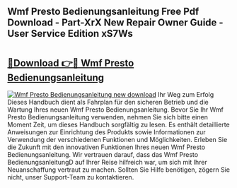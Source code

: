 ## Wmf Presto Bedienungsanleitung Free Pdf Download - Part-XrX New Repair Owner Guide - User Service Edition xS7Ws

# <h2><a href="http://df5o23b.blite.top/?on=Wmf+Presto+Bedienungsanleitung">🔗Download 👉🔴 Wmf Presto Bedienungsanleitung</a></h2>

[![Wmf Presto Bedienungsanleitung new download](https://i.imgur.com/lujVjoI.png)](http://df5o23b.blite.top/?on=Wmf+Presto+Bedienungsanleitung)
Ihr Weg zum Erfolg Dieses Handbuch dient als Fahrplan für den sicheren Betrieb und die Wartung Ihres neuen Wmf Presto Bedienungsanleitung. Bevor Sie Ihr Wmf Presto Bedienungsanleitung verwenden, nehmen Sie sich bitte einen Moment Zeit, um dieses Handbuch sorgfältig zu lesen. Es enthält detaillierte Anweisungen zur Einrichtung des Produkts sowie Informationen zur Verwendung der verschiedenen Funktionen und Möglichkeiten. Erleben Sie die Zukunft mit den innovativen Funktionen Ihres neuen Wmf Presto Bedienungsanleitung. Wir vertrauen darauf, dass das Wmf Presto BedienungsanleitungD auf Ihrer Reise hilfreich war, um sich mit Ihrer Neuanschaffung vertraut zu machen. Sollten Sie Hilfe benötigen, zögern Sie nicht, unser Support-Team zu kontaktieren.
